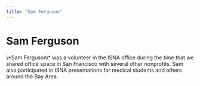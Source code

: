 ```yaml
---
title: "Sam Ferguson"
---
```


# Sam Ferguson

<p>\*Sam Ferguson\* was a volunteer in the <span class="caps">ISNA</span> office during the time that we shared office space in San Francisco with several other nonprofits. Sam also participated in <span class="caps">ISNA</span> presentations for medical students and others around the Bay Area.</p>